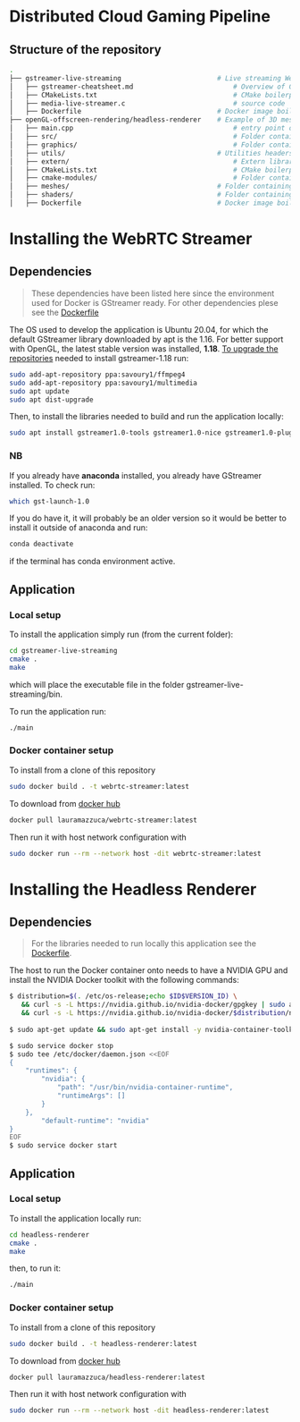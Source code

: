 # Distributed Cloud Gaming Pipeline

## Structure of the repository
```bash
.
├── gstreamer-live-streaming                        # Live streaming WebRTC server (C)
│   ├── gstreamer-cheatsheet.md                         # Overview of GStreamer's most important elements
│   ├── CMakeLists.txt                                  # CMake boilerplate
│   ├── media-live-streamer.c                           # source code
│   ├── Dockerfile	                                # Docker image boilerplate
├── openGL-offscreen-rendering/headless-renderer    # Example of 3D mesh headless rendering using EGL (C++)
│   ├── main.cpp                                        # entry point of the program
│   ├── src/                                         	# Folder containing the source code
│   ├── graphics/                                       # Folder containing graphics-related classes
│   ├── utils/		                                # Utilities headers 
│   ├── extern/                                         # Extern libraries
│   ├── CMakeLists.txt                                  # CMake boilerplate
│   ├── cmake-modules/                                  # Folder containing modules to find libraries
│   ├── meshes/                                  	# Folder containing the meshes obj files
│   ├── shaders/                                 	# Folder containing the GLSL shader programs
│   ├── Dockerfile	                                # Docker image boilerplate
```

# Installing the WebRTC Streamer
## Dependencies
> These dependencies have been listed here since the environment used for Docker is GStreamer ready. For other dependencies plese see the [Dockerfile](https://github.com/lauramazzuca21/distributed-cloud-gaming-pipeline/blob/master/gstreamer-live-streaming/Dockerfile)
  
The OS used to develop the application is Ubuntu 20.04, for which the default GStreamer library downloaded by apt is the 1.16. For better support with OpenGL, the latest stable version was installed, **1.18**. [To upgrade the repositories](https://askubuntu.com/questions/1377561/is-it-possible-to-upgrade-gstreamer-and-libx264-on-ubuntu-18-04) needed to install gstreamer-1.18 run:
```bash
sudo add-apt-repository ppa:savoury1/ffmpeg4
sudo add-apt-repository ppa:savoury1/multimedia
sudo apt update
sudo apt dist-upgrade
```
Then, to install the libraries needed to build and run the application locally:
```bash
sudo apt install gstreamer1.0-tools gstreamer1.0-nice gstreamer1.0-plugins-bad gstreamer1.0-plugins-ugly gstreamer1.0-plugins-good libgstreamer1.0-dev libglib2.0-dev libgstreamer-plugins-bad1.0-dev libsoup2.4-dev libjson-glib-dev
```
### NB
If you already have **anaconda** installed, you already have GStreamer installed. To check run:
```bash
which gst-launch-1.0
```
If you do have it, it will probably be an older version so it would be better to install it outside of anaconda and run:
```bash
conda deactivate
```
if the terminal has conda environment active.

## Application
### Local setup
To install the application simply run (from the current folder):
```bash
cd gstreamer-live-streaming
cmake .
make
```
which will place the executable file in the folder gstreamer-live-streaming/bin.

To run the application run:
```bash
./main
```

### Docker container setup
To install from a clone of this repository
```bash
sudo docker build . -t webrtc-streamer:latest
```
To download from [docker hub](https://hub.docker.com/repository/docker/lauramazzuca/webrtc-streamer)
```bash
docker pull lauramazzuca/webrtc-streamer:latest
```

Then run it with host network configuration with
```bash
sudo docker run --rm --network host -dit webrtc-streamer:latest
```

# Installing the Headless Renderer
## Dependencies
>For the libraries needed to run locally this application see the [Dockerfile](https://github.com/lauramazzuca21/distributed-cloud-gaming-pipeline/blob/master/headless-renderer/Dockerfile).

The host to run the Docker container onto needs to have a NVIDIA GPU and install the NVIDIA Docker toolkit with the following commands:
```bash
$ distribution=$(. /etc/os-release;echo $ID$VERSION_ID) \
   && curl -s -L https://nvidia.github.io/nvidia-docker/gpgkey | sudo apt-key add - \
   && curl -s -L https://nvidia.github.io/nvidia-docker/$distribution/nvidia-docker.list | sudo tee /etc/apt/sources.list.d/nvidia-docker.list
   
$ sudo apt-get update && sudo apt-get install -y nvidia-container-toolkit

$ sudo service docker stop
$ sudo tee /etc/docker/daemon.json <<EOF
{
    "runtimes": {
        "nvidia": {
            "path": "/usr/bin/nvidia-container-runtime",
            "runtimeArgs": []
        }
    },
		"default-runtime": "nvidia"
}
EOF
$ sudo service docker start
```
## Application
### Local setup
To install the application locally run:
```bash
cd headless-renderer
cmake .
make
```
then, to run it:
```bash
./main
```

### Docker container setup
To install from a clone of this repository
```bash
sudo docker build . -t headless-renderer:latest
```
To download from [docker hub](https://hub.docker.com/repository/docker/lauramazzuca/headless-renderer)
```bash
docker pull lauramazzuca/headless-renderer:latest
```

Then run it with host network configuration with
```bash
sudo docker run --rm --network host -dit headless-renderer:latest
```
